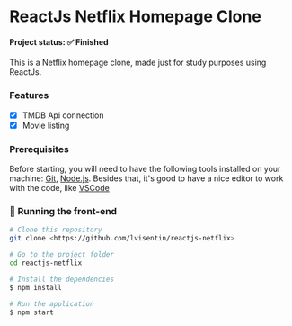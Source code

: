 # ReactJs Netflix Homepage Clone

<h4> Project status: ✅ Finished </h4>

This is a Netflix homepage clone, made just for study purposes using ReactJs.

### Features

- [x] TMDB Api connection
- [x] Movie listing

### Prerequisites 

Before starting, you will need to have the following tools installed on your machine:
[Git](https://git-scm.com), [Node.js](https://nodejs.org/en/). 
Besides that, it's good to have a nice editor to work with the code, like [VSCode](https://code.visualstudio.com/)

### 🦄 Running the front-end

```bash
# Clone this repository
git clone <https://github.com/lvisentin/reactjs-netflix>

# Go to the project folder
cd reactjs-netflix

# Install the dependencies
$ npm install

# Run the application
$ npm start
```



